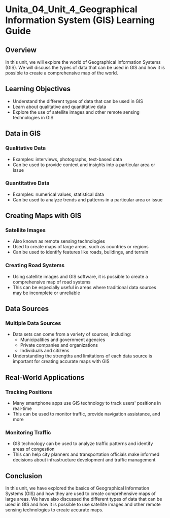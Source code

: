 **Unita_04_Unit_4_Geographical Information System (GIS) Learning Guide**
=============================================================

**Overview**
-----------

In this unit, we will explore the world of Geographical Information Systems (GIS). We will discuss the types of data that can be used in GIS and how it is possible to create a comprehensive map of the world.

**Learning Objectives**
-------------------

* Understand the different types of data that can be used in GIS
* Learn about qualitative and quantitative data
* Explore the use of satellite images and other remote sensing technologies in GIS

**Data in GIS**
-------------

### Qualitative Data

* Examples: interviews, photographs, text-based data
* Can be used to provide context and insights into a particular area or issue

### Quantitative Data

* Examples: numerical values, statistical data
* Can be used to analyze trends and patterns in a particular area or issue

**Creating Maps with GIS**
------------------------

### Satellite Images

* Also known as remote sensing technologies
* Used to create maps of large areas, such as countries or regions
* Can be used to identify features like roads, buildings, and terrain

### Creating Road Systems

* Using satellite images and GIS software, it is possible to create a comprehensive map of road systems
* This can be especially useful in areas where traditional data sources may be incomplete or unreliable

**Data Sources**
-------------

### Multiple Data Sources

* Data sets can come from a variety of sources, including:
	+ Municipalities and government agencies
	+ Private companies and organizations
	+ Individuals and citizens
* Understanding the strengths and limitations of each data source is important for creating accurate maps with GIS

**Real-World Applications**
-------------------------

### Tracking Positions

* Many smartphone apps use GIS technology to track users' positions in real-time
* This can be used to monitor traffic, provide navigation assistance, and more

### Monitoring Traffic

* GIS technology can be used to analyze traffic patterns and identify areas of congestion
* This can help city planners and transportation officials make informed decisions about infrastructure development and traffic management

**Conclusion**
----------

In this unit, we have explored the basics of Geographical Information Systems (GIS) and how they are used to create comprehensive maps of large areas. We have also discussed the different types of data that can be used in GIS and how it is possible to use satellite images and other remote sensing technologies to create accurate maps.